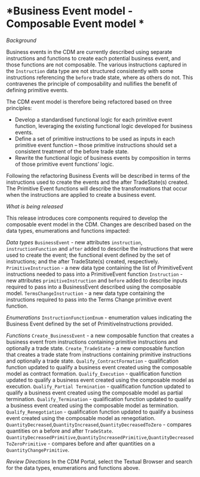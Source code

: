 # *Business Event model - Composable Event model *

_Background_

Business events in the CDM are currently described using separate instructions and functions to create each potential business event, and those functions are not composable.  The various instructions captured in the `Instruction` data type are not structured consistently with some instructions referencing the `before` trade state, where as others do not.  This contravenes the principle of composability and nullifies the benefit of defining primitive events.

The CDM event model is therefore being refactored based on three principles:
- Develop a standardised functional logic for each primitive event function, leveraging the existing functional logic developed for business events.
- Define a set of primitive instructions to be used as inputs in each primitive event function – those primitive instructions should set a consistent treatment of the before trade state.
- Rewrite the functional logic of business events by composition in terms of those primitive event functions’ logic.

Following the refactoring Business Events will be described in terms of the instructions used to create the events and the after TradeState(s) created.  The Primitive Event functions will describe the transformations that occur when the instructions are applied to create a business event.

_What is being released_

This release introduces core components required to develop the composable event model in the CDM. Changes are described based on the data types, enumerations and functions impacted:

_Data types_
`BusinessEvent` - new attributes `instruction`, `instructionFunction` and `after` added to describe the instructions that were used to create the event; the functional event defined by the set of instructions; and the after TradeState(s) created, respectively.
`PrimitiveInstruction` - a new data type containing the list of PrimitiveEvent instructions needed to pass into a PrimitiveEvent function
`Instruction` - new attributes `primitiveInstruction` and `before` added to describe inputs required to pass into a BusinessEvent described using the composable model.
`TermsChangeInstruction` - a new data type containing the instructions required to pass into the Terms Change primitive event function.

_Enumerations_
`InstructionFunctionEnum` - enumeration values indicating the Business Event defined by the set of PrimitiveInstructions provided.

_Functions_
`Create_BusinessEvent` - a new composable function that creates a business event from instructions containing primitive instructions and optionally a trade state.
`Create_TradeState` - a new composable function that creates a trade state from instructions containing primitive instructions and optionally a trade state.
`Qualify_ContractFormation` - qualification function updated to qualify a business event created using the composable model as contract formation.
`Qualify_Execution` - qualification function updated to qualify a business event created using the composable model as execution.
`Qualify_Partial Termination` - qualification function updated to qualify a business event created using the composable model as partial termination.
`Qualify_Termination` - qualification function updated to qualify a business event created using the composable model as termination.
`Qualify_Renegotiation` - qualification function updated to qualify a business event created using the composable model as renegotiation.
`QuantityDecreased`,`QuantityIncreased`,`QuantityDecreasedToZero` - compares quantities on a before and after `TradeState`.
`QuantityDecreasedPrimitive`,`QuantityIncreasedPrimitive`,`QuantityDecreasedToZeroPrimitive` - compares before and after quantities on a `QuantityChangePrimitive`.

_Review Directions_
In the CDM Portal, select the Textual Browser and search for the data types, enumerations and functions above.
